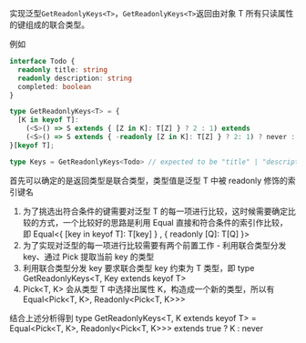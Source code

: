实现泛型`GetReadonlyKeys<T>`，`GetReadonlyKeys<T>`返回由对象 T 所有只读属性的键组成的联合类型。

例如

```ts
interface Todo {
  readonly title: string
  readonly description: string
  completed: boolean
}

type GetReadonlyKeys<T> = {
  [K in keyof T]:
    (<S>() => S extends { [Z in K]: T[Z] } ? 2 : 1) extends
    (<S>() => S extends { -readonly [Z in K]: T[Z] } ? 2: 1) ? never : K
}[keyof T];

type Keys = GetReadonlyKeys<Todo> // expected to be "title" | "description"
```



首先可以确定的是返回类型是联合类型，类型值是泛型 T 中被 readonly 修饰的索引键名


1. 为了挑选出符合条件的键需要对泛型 T 的每一项进行比较，这时候需要确定比较的方式，一个比较好的思路是利用 Equal 直接和符合条件的索引作比较，\
  即 Equal<{ [key in keyof T]: T[key] } , { readonly [Q]: T[Q] }>
2. 为了实现对泛型的每一项进行比较需要有两个前置工作 - 利用联合类型分发 key、通过 Pick 提取当前 key 的类型
3. 利用联合类型分发 key 要求联合类型 key 约束为 T 类型，即 type GetReadonlyKeys<T, Key extends keyof T>
4. Pick<T, K> 会从类型 T 中选择出属性 K，构造成一个新的类型，所以有 Equal<Pick<T, K>, Readonly<Pick<T, K>>>

结合上述分析得到 type GetReadonlyKeys<T, K extends keyof T> = Equal<Pick<T, K>, Readonly<Pick<T, K>>> extends true ? K : never

